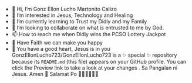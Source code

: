 - 👋 Hi, I’m Gonz Ellon Lucho Martonito Calizo
- 👀 I’m interested in Jesus, Technology and Healing
- 🌱 I’m currently learning to Trust my Didiy and my Family
- 💞️ I’m looking to collaborate on what is entrusted to me by God.
- 📫 How to reach me when Didiy wins the PCSO Lottery Jackpot
- 🙏 Have Faith we can make you happy
- 💙 You have a good heart, Jesus is in you
GonzEllonLucho723/GonzEllonLucho723 is a ✨ special ✨ repository because its `README.md` (this file) appears on your GitHub profile.
You can click the Preview link to take a look at your changes .
Sa Pangalan ni Jesus. Amen 🙏
Salamat Po 👨‍👩‍👧‍👦🧚‍♀️
